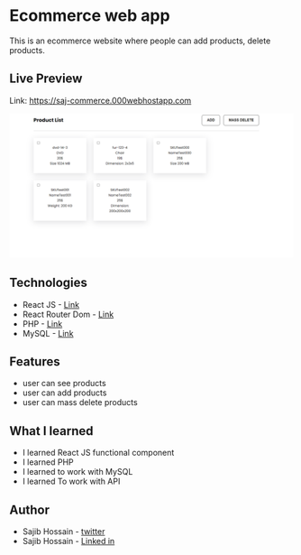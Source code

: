 # Ecommerce web app

This is an ecommerce website where people can add products, delete products.

## Live Preview

Link: https://saj-commerce.000webhostapp.com

![demo](demo/assesment-demo.png)

## Technologies

- React JS - [Link](https://reactjs.org/)
- React Router Dom - [Link](https://reactrouter.com/en/main)
- PHP - [Link](https://www.php.net/)
- MySQL - [Link](https://www.mysql.com/)

## Features

- user can see products
- user can add products
- user can mass delete products

## What I learned

- I learned React JS functional component
- I learned PHP
- I learned to work with MySQL
- I learned To work with API

## Author

- Sajib Hossain - [twitter](https://twitter.com/sajib_hsn)
- Sajib Hossain - [Linked in](https://www.linkedin.com/in/sajib-hossain-17929b225/)
